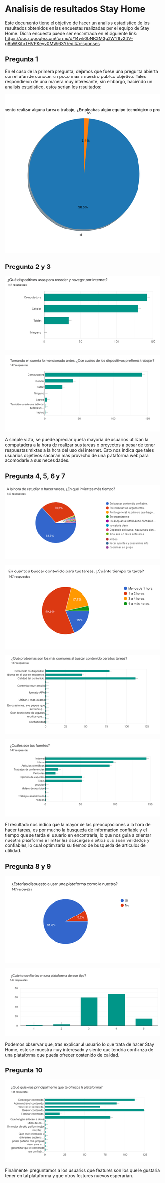 # Analisis de resultados Stay Home

Este documento tiene el objetivo de hacer un analisis estadistico de los resultados obtenidos en las encuestas realizadas por el equipo de Stay Home. Dicha encuesta puede ser encontrada en el siguiente link: https://docs.google.com/forms/d/14wh0bNK3MSg3WY8v24V-g8bWXihrTHVPKeyv0MWj63Y/edit#responses

## Pregunta 1

En el caso de la primera pregunta, dejamos que fuese una pregunta abierta con el afan de conocer un poco mas a nuestro publico objetivo. Tales respondieron de una manera muy interesante, sin embargo, haciendo un analisis estadistico, estos serian los resultados:

![](p1.png)

## Pregunta 2 y 3

![](p2.png)

![](p3.png)

A simple vista, se puede apreciar que la mayoria de usuarios utilizan la computadora a la hora de realizar sus tareas o proyectos a pesar de tener respuestas mixtas a la hora del uso del internet. Esto nos indica que tales usuarios objetivos sacarian mas provecho de una plataforma web para acomodarlo a sus necesidades.

## Pregunta 4, 5, 6 y 7

![](p4.png)

![](p5.png)

![](p6.png)

![](p7.png)

El resultado nos indica que la mayor de las preocupaciones a la hora de hacer tareas, es por mucho la busqueda de informacion confiable y el tiempo que se tarda el usuario en encontrarla, lo que nos guia a orientar nuestra plataforma a limitar las descargas a sitios que sean validados y confiables, lo cual optimizaria su tiempo de busqueda de articulos de utilidad.

## Pregunta 8 y 9

![](p8.png)

![](p9.png)

Podemos observar que, tras explicar al usuario lo que trata de hacer Stay Home, este se muestra muy interesado y siente que tendria confianza de una plataforma que pueda ofrecer contenido de calidad.

## Pregunta 10

![](p10.png)

Finalmente, preguntamos a los usuarios que features son los que le gustaria tener en tal plataforma y que otros features nuevos esperarian.


